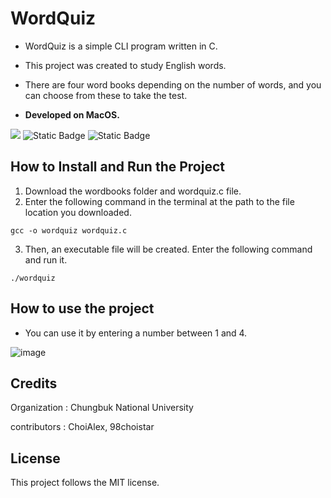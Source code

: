 
# WordQuiz

- WordQuiz is a simple CLI program written in C.

- This project was created to study English words.

- There are four word books depending on the number of words, and you can choose from these to take the test.

- **Developed on MacOS.**

<img src="https://img.shields.io/badge/C-A8B9CC?style=flat-square&logo=C&logoColor=white"/>   ![Static Badge](https://img.shields.io/badge/License-MIT-black)   ![Static Badge](https://img.shields.io/badge/Build-passing-green)


## How to Install and Run the Project

1. Download the wordbooks folder and wordquiz.c file.
2. Enter the following command in the terminal at the path to the file location you downloaded.

~~~
gcc -o wordquiz wordquiz.c
~~~
3. Then, an executable file will be created. Enter the following command and run it.
~~~
./wordquiz
~~~
## How to use the project
- You can use it by entering a number between 1 and 4.


![image](https://github.com/G1Tjw/wordquiz/assets/78945684/c2408bff-3195-4047-a806-942c82eadd41)

## Credits
Organization : Chungbuk National University

contributors : ChoiAlex, 98choistar

## License
This project follows the MIT license.
